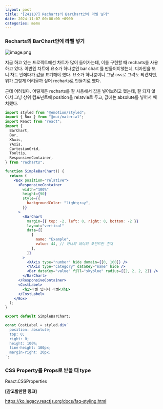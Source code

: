 ```yaml
---
layout: post
title: "[241107] Recharts의 BarChart안에 라벨 넣기"
date: 2024-11-07 00:00:00 +0900
categories: memo
---
```


### Recharts의 BarChart안에 라벨 넣기

![image.png](https://prod-files-secure.s3.us-west-2.amazonaws.com/d2d0348d-b394-49c9-b6fe-f9ad02f7f098/2837efcf-e830-40bb-87c5-7272f6993d2d/image.png)

지금 하고 있는 프로젝트에선 차트가 많이 들어가는데, 이를 구현할 때 recharts를 사용하고 있다. 이번엔 차트에 요소가 하나뿐인 bar chart 를 만들어야했는데, 디자인을 보니 차트 안에다가 값을 표기해야 했다. 요소가 하나뿐이니 그냥 css로 그려도 되겠지만, 뭐가 그렇게 어려울까 싶어 recharts로 만들기로 했다.

근데 어려웠다. 어떻게든 recharts를 잘 사용해서 값을 넣어보려고 했는데, 잘 되지 않아서 그냥 상위 컴포넌트에 position을 relatvie로 두고, 값에는 absolute를 넣어서 배치했다.

```jsx
import styled from "@emotion/styled";
import { Box } from "@mui/material";
import React from "react";
import {
  BarChart,
  Bar,
  XAxis,
  YAxis,
  CartesianGrid,
  Tooltip,
  ResponsiveContainer,
} from "recharts";

function SimpleBarChart() {
  return (
    <Box position="relative">
      <ResponsiveContainer
        width="100%"
        height={90}
        style={{
          backgroundColor: "lightgray",
        }}
      >
        <BarChart
          margin={{ top: -2, left: 0, right: 0, bottom: -2 }}
          layout="vertical"
          data={[
            {
              name: "Example",
              value: 44, // 하나의 데이터 포인트만 존재
            },
          ]}
        >
          <XAxis type="number" hide domain={[0, 100]} />
          <YAxis type="category" dataKey="name" hide />
          <Bar dataKey="value" fill="skyblue" radius={[2, 2, 2, 2]} />
        </BarChart>
      </ResponsiveContainer>
      <CostLabel>
        <h1>라벨 입니다 라벨</h1>
      </CostLabel>
    </Box>
  );
}

export default SimpleBarChart;

const CostLabel = styled.div`
  position: absolute;
  top: 0;
  right: 0;
  height: 100%;
  line-height: 100px;
  margin-right: 20px;
`;
```

### **CSS Property를 Props로 받을 때 type**

React.CSSProperties

**[참고할만한 링크]**

https://ko.legacy.reactjs.org/docs/faq-styling.html
